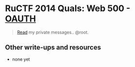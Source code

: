 # RuCTF 2014 Quals: Web 500 - [OAUTH](https://github.com/HackerDom/ructf-2014-quals/tree/master/tasks/oauth)

> [Read](http://secritter.quals.ructf.org) my private messages.. @root.

## Other write-ups and resources

* none yet
